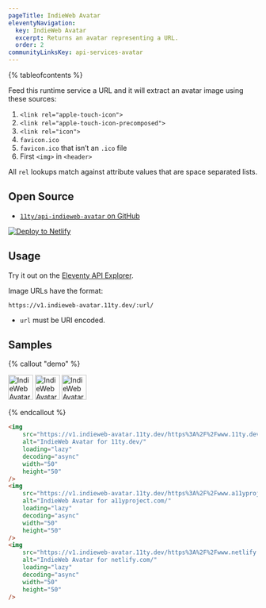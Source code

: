 ```yaml
---
pageTitle: IndieWeb Avatar
eleventyNavigation:
  key: IndieWeb Avatar
  excerpt: Returns an avatar representing a URL.
  order: 2
communityLinksKey: api-services-avatar
---
```


{% tableofcontents %}

Feed this runtime service a URL and it will extract an avatar image using these sources:

1. `<link rel="apple-touch-icon">`
1. `<link rel="apple-touch-icon-precomposed">`
1. `<link rel="icon">`
1. `favicon.ico`
1. `favicon.ico` that isn’t an `.ico` file
1. First `<img>` in `<header>`

All `rel` lookups match against attribute values that are space separated lists.

## Open Source

- [`11ty/api-indieweb-avatar` on GitHub](https://github.com/11ty/api-indieweb-avatar)

<a href="https://app.netlify.com/start/deploy?repository=https://github.com/11ty/api-indieweb-avatar" class="elv-externalexempt"><img src="https://www.netlify.com/img/deploy/button.svg" alt="Deploy to Netlify"></a>

## Usage

Try it out on the [Eleventy API Explorer](https://api-explorer.11ty.dev/).

Image URLs have the format:

```
https://v1.indieweb-avatar.11ty.dev/:url/
```

- `url` must be URI encoded.

## Samples

{% callout "demo" %}

<img src="https://v1.indieweb-avatar.11ty.dev/https%3A%2F%2Fwww.11ty.dev%2F/" alt="IndieWeb Avatar for 11ty.dev/" loading="lazy" decoding="async" width="50" height="50">
<img src="https://v1.indieweb-avatar.11ty.dev/https%3A%2F%2Fwww.a11yproject.com%2F/" alt="IndieWeb Avatar for a11yproject.com/" loading="lazy" decoding="async" width="50" height="50">
<img src="https://v1.indieweb-avatar.11ty.dev/https%3A%2F%2Fwww.netlify.com%2F/" alt="IndieWeb Avatar for netlify.com/" loading="lazy" decoding="async" width="50" height="50">

{% endcallout %}

```html
<img
	src="https://v1.indieweb-avatar.11ty.dev/https%3A%2F%2Fwww.11ty.dev%2F/"
	alt="IndieWeb Avatar for 11ty.dev/"
	loading="lazy"
	decoding="async"
	width="50"
	height="50"
/>
<img
	src="https://v1.indieweb-avatar.11ty.dev/https%3A%2F%2Fwww.a11yproject.com%2F/"
	alt="IndieWeb Avatar for a11yproject.com/"
	loading="lazy"
	decoding="async"
	width="50"
	height="50"
/>
<img
	src="https://v1.indieweb-avatar.11ty.dev/https%3A%2F%2Fwww.netlify.com%2F/"
	alt="IndieWeb Avatar for netlify.com/"
	loading="lazy"
	decoding="async"
	width="50"
	height="50"
/>
```
